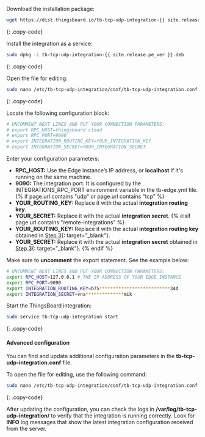 Download the installation package:

```bash
wget https://dist.thingsboard.io/tb-tcp-udp-integration-{{ site.release.pe_ver }}.deb
```
{: .copy-code}

Install the integration as a service:

```bash
sudo dpkg -i tb-tcp-udp-integration-{{ site.release.pe_ver }}.deb
```
{: .copy-code}

Open the file for editing:

```bash 
sudo nano /etc/tb-tcp-udp-integration/conf/tb-tcp-udp-integration.conf
``` 
{: .copy-code}

Locate the following configuration block:

```bash
# UNCOMMENT NEXT LINES AND PUT YOUR CONNECTION PARAMETERS:
# export RPC_HOST=thingsboard.cloud
# export RPC_PORT=9090
# export INTEGRATION_ROUTING_KEY=YOUR_INTEGRATION_KEY
# export INTEGRATION_SECRET=YOUR_INTEGRATION_SECRET
```
Enter your configuration parameters:
- **RPC_HOST:** Use the Edge instance’s IP address, or **localhost** if it's running on the same machine.
- **9090:** The integration port. It is configured by the INTEGRATIONS_RPC_PORT environment variable in the tb-edge.yml file.
{% if page.url contains "udp" or page.url contains "tcp" %}
- **YOUR_ROUTING_KEY:** Replace it with the actual **integration routing key**.
- **YOUR_SECRET:** Replace it with the actual **integration secret**.
{% elsif page.url contains "remote-integrations" %}
- **YOUR_ROUTING_KEY:** Replace it with the actual **integration routing key** obtained in [Step 3](/docs/pe/edge/user-guide/integrations/remote-integrations/#step-3-save-remote-integration-credentials){: target="_blank"}.
- **YOUR_SECRET:** Replace it with the actual **integration secret** obtained in [Step 3](/docs/pe/edge/user-guide/integrations/remote-integrations/#step-3-save-remote-integration-credentials){: target="_blank"}.
{% endif %}

Make sure to **uncomment** the export statement. See the example below:

```bash
# UNCOMMENT NEXT LINES AND PUT YOUR CONNECTION PARAMETERS:
export RPC_HOST=127.0.0.1 # THE IP ADDRESS OF YOUR EDGE INSTANCE
export RPC_PORT=9090
export INTEGRATION_ROUTING_KEY=b75**************************34d
export INTEGRATION_SECRET=vna**************mik
```

Start the ThingsBoard integration:

```bash
sudo service tb-tcp-udp-integration start
```
{: .copy-code}

#### Advanced configuration

You can find and update additional configuration parameters in the **tb-tcp-udp-integration.conf** file.

To open the file for editing, use the following command:

```bash 
sudo nano /etc/tb-tcp-udp-integration/conf/tb-tcp-udp-integration.conf
``` 
{: .copy-code} 

After updating the configuration, you can check the logs in **/var/log/tb-tcp-udp-integration/** to verify that the integration is running correctly.
Look for **INFO** log messages that show the latest integration configuration received from the server.
